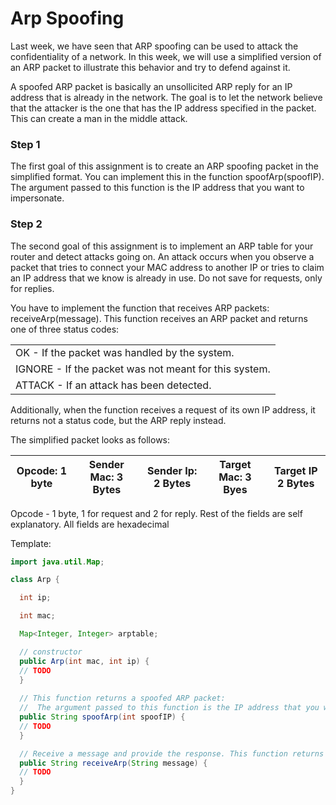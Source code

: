 # Arp Spoofing

Last week, we have seen that ARP spoofing can be used to attack the confidentiality of a network. In this week, we will use a simplified version of an ARP packet to illustrate this behavior and try to defend against it.

A spoofed ARP packet is basically an unsollicited ARP reply for an IP address that is already in the network. The goal is to let the network believe that the attacker is the one that has the IP address specified in the packet. This can create a man in the middle attack.
### Step 1

The first goal of this assignment is to create an ARP spoofing packet in the simplified format. You can implement this in the function spoofArp(spoofIP). The argument passed to this function is the IP address that you want to impersonate.

### Step 2

The second goal of this assignment is to implement an ARP table for your router and detect attacks going on. An attack occurs when you observe a packet that tries to connect your MAC address to another IP or tries to claim an IP address that we know is already in use.
Do not save for requests, only for replies.

You have to implement the function that receives ARP packets: receiveArp(message). This function receives an ARP packet and returns one of three status codes:

|                                                         |
|---------------------------------------------------------|
|   OK - If the packet was handled by the system.         |
|   IGNORE - If the packet was not meant for this system. |
|   ATTACK - If an attack has been detected.              |


Additionally, when the function receives a request of its own IP address, it returns not a status code, but the ARP reply instead.

The simplified packet looks as follows:

| Opcode: 1 byte    |   Sender Mac: 3 Bytes   |   Sender Ip: 2 Bytes    |   Target Mac: 3 Byes   |   Target IP  2 Bytes   |
|-------------------|-------------------------|-------------------------|------------------------|------------------------|

Opcode - 1 byte, 1 for request and 2 for reply.
    Rest of the fields are self explanatory.
    All fields are hexadecimal
    

Template:
```java
import java.util.Map;

class Arp {

  int ip;

  int mac;

  Map<Integer, Integer> arptable;

  // constructor
  public Arp(int mac, int ip) {
  // TODO
  }
  
  // This function returns a spoofed ARP packet:
  //  The argument passed to this function is the IP address that you want to impersonate.
  public String spoofArp(int spoofIP) {
  // TODO
  }

  // Receive a message and provide the response. This function returns either a packet, or a status code.
  public String receiveArp(String message) {
  // TODO
  }
}
```
    
    
    
